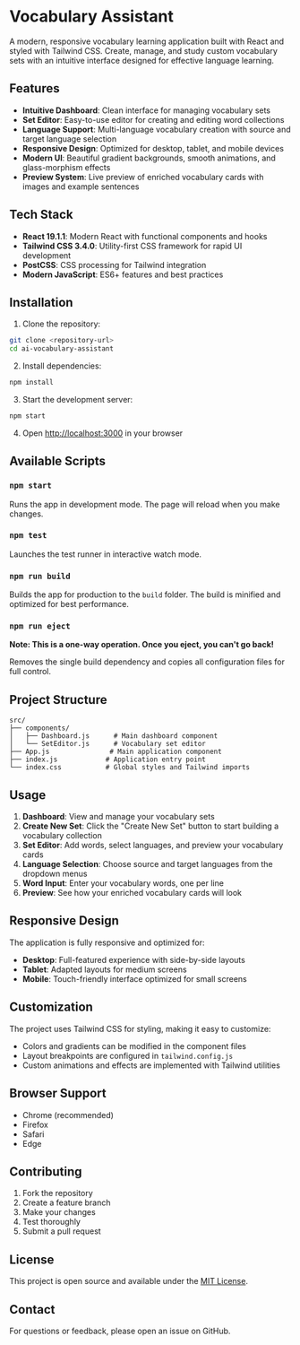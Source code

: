 # Vocabulary Assistant

A modern, responsive vocabulary learning application built with React and styled with Tailwind CSS. Create, manage, and study custom vocabulary sets with an intuitive interface designed for effective language learning.

## Features

- **Intuitive Dashboard**: Clean interface for managing vocabulary sets
- **Set Editor**: Easy-to-use editor for creating and editing word collections
- **Language Support**: Multi-language vocabulary creation with source and target language selection
- **Responsive Design**: Optimized for desktop, tablet, and mobile devices
- **Modern UI**: Beautiful gradient backgrounds, smooth animations, and glass-morphism effects
- **Preview System**: Live preview of enriched vocabulary cards with images and example sentences

## Tech Stack

- **React 19.1.1**: Modern React with functional components and hooks
- **Tailwind CSS 3.4.0**: Utility-first CSS framework for rapid UI development
- **PostCSS**: CSS processing for Tailwind integration
- **Modern JavaScript**: ES6+ features and best practices

## Installation

1. Clone the repository:
```bash
git clone <repository-url>
cd ai-vocabulary-assistant
```

2. Install dependencies:
```bash
npm install
```

3. Start the development server:
```bash
npm start
```

4. Open [http://localhost:3000](http://localhost:3000) in your browser

## Available Scripts

### `npm start`
Runs the app in development mode. The page will reload when you make changes.

### `npm test`
Launches the test runner in interactive watch mode.

### `npm run build`
Builds the app for production to the `build` folder. The build is minified and optimized for best performance.

### `npm run eject`
**Note: This is a one-way operation. Once you eject, you can't go back!**

Removes the single build dependency and copies all configuration files for full control.

## Project Structure

```
src/
├── components/
│   ├── Dashboard.js      # Main dashboard component
│   └── SetEditor.js      # Vocabulary set editor
├── App.js               # Main application component
├── index.js            # Application entry point
└── index.css           # Global styles and Tailwind imports
```

## Usage

1. **Dashboard**: View and manage your vocabulary sets
2. **Create New Set**: Click the "Create New Set" button to start building a vocabulary collection
3. **Set Editor**: Add words, select languages, and preview your vocabulary cards
4. **Language Selection**: Choose source and target languages from the dropdown menus
5. **Word Input**: Enter your vocabulary words, one per line
6. **Preview**: See how your enriched vocabulary cards will look

## Responsive Design

The application is fully responsive and optimized for:
- **Desktop**: Full-featured experience with side-by-side layouts
- **Tablet**: Adapted layouts for medium screens
- **Mobile**: Touch-friendly interface optimized for small screens

## Customization

The project uses Tailwind CSS for styling, making it easy to customize:
- Colors and gradients can be modified in the component files
- Layout breakpoints are configured in `tailwind.config.js`
- Custom animations and effects are implemented with Tailwind utilities

## Browser Support

- Chrome (recommended)
- Firefox
- Safari
- Edge

## Contributing

1. Fork the repository
2. Create a feature branch
3. Make your changes
4. Test thoroughly
5. Submit a pull request

## License

This project is open source and available under the [MIT License](LICENSE).

## Contact

For questions or feedback, please open an issue on GitHub.
